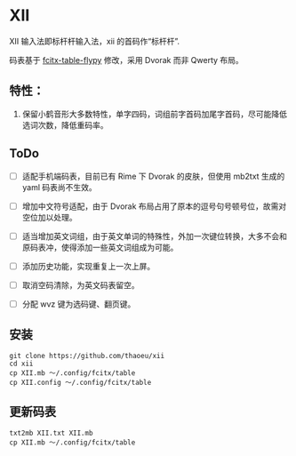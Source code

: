 # XII

XII 输入法即标杆杆输入法，xii 的首码作“标杆杆”.

码表基于 [fcitx-table-flypy](https://github.com/rydesun/fcitx-table-flypy) 修改，采用 Dvorak 而非 Qwerty 布局。

## 特性：

1. 保留小鹤音形大多数特性，单字四码，词组前字首码加尾字首码，尽可能降低选词次数，降低重码率。

## ToDo

- [ ] 适配手机端码表，目前已有 Rime 下 Dvorak 的皮肤，但使用 mb2txt 生成的 yaml 码表尚不生效。

- [ ] 增加中文符号适配，由于 Dvorak 布局占用了原本的逗号句号顿号位，故需对空位加以处理。

- [ ] 适当增加英文词组，由于英文单词的特殊性，外加一次键位转换，大多不会和原码表冲，使得添加一些英文词组成为可能。

- [ ] 添加历史功能，实现重复上一次上屏。

- [ ] 取消空码清除，为英文码表留空。

- [ ] 分配 wvz 键为选码键、翻页键。

## 安装

```
git clone https://github.com/thaoeu/xii
cd xii
cp XII.mb ～/.config/fcitx/table
cp XII.config ～/.config/fcitx/table
```

## 更新码表

```
txt2mb XII.txt XII.mb
cp XII.mb ～/.config/fcitx/table
```
